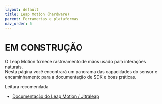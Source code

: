 ```yaml
---
layout: default
title: Leap Motion (hardware)
parent: Ferramentas e plataformas
nav_order: 5
---
```


# EM CONSTRUÇÃO

O Leap Motion fornece rastreamento de mãos usado para interações naturais.  
Nesta página você encontrará um panorama das capacidades do sensor e encaminhamento para a documentação de SDK e boas práticas.

Leitura recomendada
- [Documentação do Leap Motion / Ultraleap](https://docs.ultraleap.com/)
